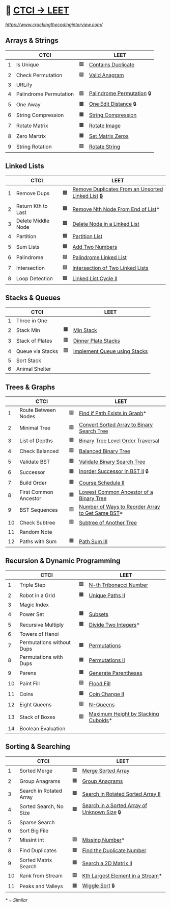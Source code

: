 📗 [CTCI -> LEET](https://leetcode.com/discuss/post/1152824/cracking-the-coding-interview-6th-editio-97nm/)
=================

_https://www.crackingthecodinginterview.com/_


Arrays & Strings
----------------

|    | CTCI                   |    | LEET 
|----|------------------------|----|-----
|  1 | Is Unique              | 🟩 | [Contains Duplicate](https://leetcode.com/problems/contains-duplicate/)
|  2 | Check Permutation      | 🟩 | [Valid Anagram](https://leetcode.com/problems/valid-anagram/)
|  3 | URLify                 | 
|  4 | Palindrome Permutation | 🟩 | [Palindrome Permutation](https://leetcode.com/problems/palindrome-permutation/) 🔒
|  5 | One Away               | 🟧 | [One Edit Distance](https://leetcode.com/problems/one-edit-distance/) 🔒
|  6 | String Compression     | 🟧 | [String Compression](https://leetcode.com/problems/string-compression/)
|  7 | Rotate Matrix          | 🟧 | [Rotate Image](https://leetcode.com/problems/rotate-image/)
|  8 | Zero Martrix           | 🟧 | [Set Matrix Zeros](https://leetcode.com/problems/set-matrix-zeroes/)
|  9 | String Rotation        | 🟩 | [Rotate String](https://leetcode.com/problems/rotate-string/)


Linked Lists
------------

|    | CTCI                   |    | LEET
|----|------------------------|----|-----
|  1 | Remove Dups            | 🟧 | [Remove Duplicates From an Unsorted Linked List](https://leetcode.com/problems/remove-duplicates-from-an-unsorted-linked-list/) [🔒](https://leetcode.ca/2020-12-09-1836-Remove-Duplicates-From-an-Unsorted-Linked-List/)
|  2 | Return Kth to Last     | 🟧 | [Remove Nth Node From End of List](https://leetcode.com/problems/remove-nth-node-from-end-of-list/)*
|  3 | Delete Middle Node     | 🟧 | [Delete Node in a Linked List](https://leetcode.com/problems/delete-node-in-a-linked-list/)
|  4 | Partition              | 🟧 | [Partition List](https://leetcode.com/problems/partition-list/)
|  5 | Sum Lists              | 🟧 | [Add Two Numbers](https://leetcode.com/problems/add-two-numbers/)
|  6 | Palindrome             | 🟩 | [Palindrome Linked List](https://leetcode.com/problems/palindrome-linked-list/)
|  7 | Intersection           | 🟩 | [Intersection of Two Linked Lists](https://leetcode.com/problems/intersection-of-two-linked-lists/)
|  8 | Loop Detection         | 🟧 | [Linked List Cycle II](https://leetcode.com/problems/linked-list-cycle-ii/)


Stacks & Queues
---------------

|    | CTCI                  |    | LEET
|----|-----------------------|----|-----
|  1 | Three in One          |    |
|  2 | Stack Min             | 🟧 | [Min Stack](https://leetcode.com/problems/min-stack/)
|  3 | Stack of Plates       | 🟥 | [Dinner Plate Stacks](https://leetcode.com/problems/dinner-plate-stacks/)
|  4 | Queue via Stacks      | 🟩 | [Implement Queue using Stacks](https://leetcode.com/problems/implement-queue-using-stacks/)
|  5 | Sort Stack            |    |
|  6 | Animal Shelter        |    |


Trees & Graphs
--------------

|    | CTCI                  |    | LEET
|----|-----------------------|----|-----
|  1 | Route Between Nodes   | 🟩 | [Find if Path Exists in Graph](https://leetcode.com/problems/find-if-path-exists-in-graph/)*
|  2 | Minimal Tree          | 🟩 | [Convert Sorted Array to Binary Search Tree](https://leetcode.com/problems/convert-sorted-array-to-binary-search-tree/)
|  3 | List of Depths        | 🟧 | [Binary Tree Level Order Traversal](https://leetcode.com/problems/binary-tree-level-order-traversal/)
|  4 | Check Balanced        | 🟩 | [Balanced Binary Tree](https://leetcode.com/problems/balanced-binary-tree/)
|  5 | Validate BST          | 🟧 | [Validate Binary Search Tree](https://leetcode.com/problems/validate-binary-search-tree/)
|  6 | Successor             | 🟧 | [Inorder Successor in BST II](https://leetcode.com/problems/inorder-successor-in-bst-ii/) 🔒
|  7 | Build Order           | 🟧 | [Course Schedule II](https://leetcode.com/problems/course-schedule-ii/)
|  8 | First Common Ancestor | 🟧 | [Lowest Common Ancestor of a Binary Tree](https://leetcode.com/problems/lowest-common-ancestor-of-a-binary-tree/)
|  9 | BST Sequences         | 🟥 | [Number of Ways to Reorder Array to Get Same BST](https://leetcode.com/problems/number-of-ways-to-reorder-array-to-get-same-bst/)*
| 10 | Check Subtree         | 🟩 | [Subtree of Another Tree](https://leetcode.com/problems/subtree-of-another-tree/)
| 11 | Random Note           |    |
| 12 | Paths with Sum        | 🟧 | [Path Sum III](https://leetcode.com/problems/path-sum-iii/)


Recursion & Dynamic Programming
-------------------------------

|    | CTCI                      |    | LEET
|----|---------------------------|----|-----
|  1 | Triple Step               | 🟩 | [N-th Tribonacci Number](https://leetcode.com/problems/n-th-tribonacci-number/)
|  2 | Robot in a Grid           | 🟧 | [Unique Paths II](https://leetcode.com/problems/unique-paths-ii/)
|  3 | Magic Index               |    |
|  4 | Power Set                 | 🟧 | [Subsets](https://leetcode.com/problems/subsets/)
|  5 | Recursive Multiply        | 🟧 | [Divide Two Integers](https://leetcode.com/problems/divide-two-integers/)*
|  6 | Towers of Hanoi           |    |
|  7 | Permutations without Dups | 🟧 | [Permutations](https://leetcode.com/problems/permutations/)
|  8 | Permutations with Dups    | 🟧 | [Permutations II](https://leetcode.com/problems/permutations-ii/)
|  9 | Parens                    | 🟧 | [Generate Parentheses](https://leetcode.com/problems/generate-parentheses/)
| 10 | Paint Fill                | 🟩 | [Flood Fill](https://leetcode.com/problems/flood-fill/)
| 11 | Coins                     | 🟧 | [Coin Change II](https://leetcode.com/problems/coin-change-2/)
| 12 | Eight Queens              | 🟥 | [N-Queens](https://leetcode.com/problems/n-queens/)
| 13 | Stack of Boxes            | 🟥 | [Maximum Height by Stacking Cuboids](https://leetcode.com/problems/maximum-height-by-stacking-cuboids/)*
| 14 | Boolean Evaluation        |    |


Sorting & Searching
-------------------

|    | CTCI                      |    | LEET
|----|---------------------------|----|-----
|  1 | Sorted Merge              | 🟩 | [Merge Sorted Array](https://leetcode.com/problems/merge-sorted-array/)
|  2 | Group Anagrams            | 🟧 | [Group Anagrams](https://leetcode.com/problems/group-anagrams/)
|  3 | Search in Rotated Array   | 🟧 | [Search in Rotated Sorted Array II](https://leetcode.com/problems/search-in-rotated-sorted-array-ii/)
|  4 | Sorted Search, No Size    | 🟧 | [Search in a Sorted Array of Unknown Size](https://leetcode.com/problems/search-in-a-sorted-array-of-unknown-size/) 🔒
|  5 | Sparse Search             |    |
|  6 | Sort Big File             |    |
|  7 | Missint int               | 🟩 | [Missing Number](https://leetcode.com/problems/missing-number/)*
|  8 | Find Duplicates           | 🟧 | [Find the Duplicate Number](https://leetcode.com/problems/find-the-duplicate-number/)
|  9 | Sorted Matrix Search      | 🟧 | [Search a 2D Matrix II](https://leetcode.com/problems/search-a-2d-matrix-ii/)
| 10 | Rank from Stream          | 🟩 | [Kth Largest Element in a Stream](https://leetcode.com/problems/kth-largest-element-in-a-stream/)*
| 11 | Peaks and Valleys         | 🟧 | [Wiggle Sort](https://leetcode.com/problems/wiggle-sort/) 🔒


_* = Similar_
